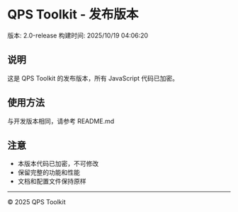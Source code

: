 # QPS Toolkit - 发布版本

版本: 2.0-release
构建时间: 2025/10/19 04:06:20

## 说明

这是 QPS Toolkit 的发布版本，所有 JavaScript 代码已加密。

## 使用方法

与开发版本相同，请参考 README.md

## 注意

- 本版本代码已加密，不可修改
- 保留完整的功能和性能
- 文档和配置文件保持原样

---

© 2025 QPS Toolkit
